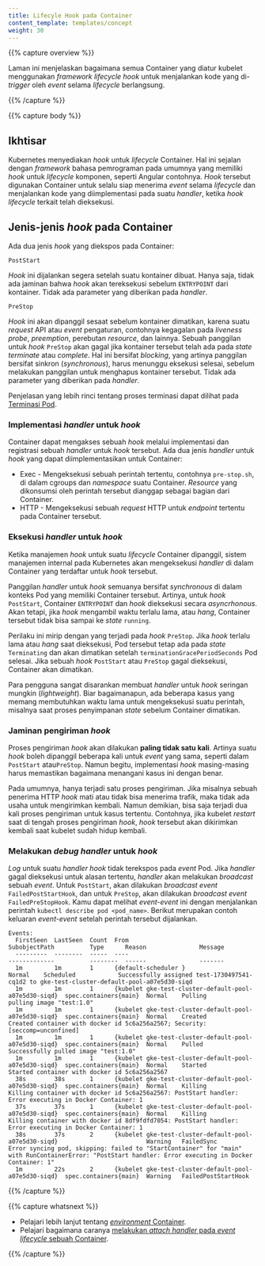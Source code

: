```yaml
---
title: Lifecyle Hook pada Container
content_template: templates/concept
weight: 30
---
```


{{% capture overview %}}

Laman ini menjelaskan bagaimana semua Container yang diatur kubelet menggunakan *framework lifecycle hook*
untuk menjalankan kode yang di-*trigger* oleh *event* selama *lifecycle* berlangsung.

{{% /capture %}}


{{% capture body %}}

## Ikhtisar

Kubernetes menyediakan *hook* untuk *lifecycle* Container. Hal ini sejalan dengan *framework* bahasa
pemrograman pada umumnya yang memiliki *hook* untuk *lifecycle* komponen, seperti Angular contohnya.
*Hook* tersebut digunakan Container untuk selalu siap menerima *event* selama *lifecycle* dan
menjalankan kode yang diimplementasi pada suatu *handler*, ketika *hook lifecycle* terkait telah dieksekusi.

## Jenis-jenis *hook* pada Container

Ada dua jenis *hook* yang diekspos pada Container:

`PostStart`

*Hook* ini dijalankan segera setelah suatu kontainer dibuat.
Hanya saja, tidak ada jaminan bahwa *hook* akan tereksekusi sebelum `ENTRYPOINT` dari kontainer.
Tidak ada parameter yang diberikan pada *handler*.

`PreStop`

*Hook* ini akan dipanggil sesaat sebelum kontainer dimatikan, karena suatu *request* API atau *event* pengaturan,
contohnya kegagalan pada *liveness probe*, *preemption*, perebutan *resource*, dan lainnya.
Sebuah panggilan untuk *hook* `PreStop` akan gagal jika kontainer tersebut telah ada pada *state terminate* atau *complete*.
Hal ini bersifat *blocking*, yang artinya panggilan bersifat sinkron (*synchronous*), harus menunggu eksekusi selesai, sebelum melakukan panggilan
untuk menghapus kontainer tersebut.
Tidak ada parameter yang diberikan pada *handler*.

Penjelasan yang lebih rinci tentang proses terminasi dapat dilihat pada [Terminasi Pod](/docs/concepts/workloads/pods/pod/#termination-of-pods).

### Implementasi *handler* untuk *hook*

Container dapat mengakses sebuah *hook* melalui implementasi dan registrasi sebuah *handler* untuk *hook* tersebut.
Ada dua jenis *handler* untuk *hook* yang dapat diimplementasikan untuk Container:

* Exec - Mengeksekusi sebuah perintah tertentu, contohnya `pre-stop.sh`, di dalam cgroups dan *namespace* suatu Container. *Resource* yang dikonsumsi oleh perintah tersebut dianggap sebagai bagian dari Container.
* HTTP - Mengeksekusi sebuah *request* HTTP untuk *endpoint* tertentu pada Container tersebut.

### Eksekusi *handler* untuk *hook*

Ketika manajemen *hook* untuk suatu *lifecycle* Container dipanggil, sistem manajemen internal pada Kubernetes
akan mengeksekusi *handler* di dalam Container yang terdaftar untuk *hook* tersebut.

Panggilan *handler* untuk *hook* semuanya bersifat *synchronous* di dalam konteks Pod yang
memiliki Container tersebut. Artinya, untuk *hook* `PostStart`, Container `ENTRYPOINT`
dan *hook* dieksekusi secara *asyncrhonous*. Akan tetapi, jika *hook* mengambil waktu terlalu lama,
atau *hang*, Container tersebut tidak bisa sampai ke *state* `running`.

Perilaku ini mirip dengan yang terjadi pada *hook* `PreStop`.
Jika *hook* terlalu lama atau *hang* saat dieksekusi, Pod tersebut tetap ada pada *state* `Terminating`
dan akan dimatikan setelah `terminationGracePeriodSeconds` Pod selesai.
Jika sebuah *hook* `PostStart` atau `PreStop` gagal dieksekusi, Container akan dimatikan.

Para pengguna sangat disarankan membuat *handler* untuk *hook* seringan mungkin (*lightweight*).
Biar bagaimanapun, ada beberapa kasus yang memang membutuhkan waktu lama untuk mengeksekusi
suatu perintah, misalnya saat proses penyimpanan *state* sebelum Container dimatikan.

### Jaminan pengiriman *hook*

Proses pengiriman *hook* akan dilakukan **paling tidak satu kali**.
Artinya suatu *hook* boleh dipanggil beberapa kali untuk *event* yang sama,
seperti dalam `PostStart` atau`PreStop`.
Namun begitu, implementasi *hook* masing-masing harus memastikan bagaimana
menangani kasus ini dengan benar.

Pada umumnya, hanya terjadi satu proses pengiriman.
Jika misalnya sebuah penerima HTTP *hook* mati atau tidak bisa menerima trafik,
maka tidak ada usaha untuk mengirimkan kembali.
Namun demikian, bisa saja terjadi dua kali proses pengiriman untuk kasus tertentu.
Contohnya, jika kubelet *restart* saat di tengah proses pengiriman *hook*,
*hook* tersebut akan dikirimkan kembali saat kubelet sudah hidup kembali.

### Melakukan *debug* *handler* untuk *hook*

*Log* untuk suatu *handler hook* tidak terekspos pada *event* Pod.
Jika *handler* gagal dieksekusi untuk alasan tertentu, *handler* akan melakukan *broadcast* sebuah *event*.
Untuk `PostStart`, akan dilakukan *broadcast event* `FailedPostStartHook`,
dan untuk `PreStop`, akan dilakukan *broadcast event* `FailedPreStopHook`.
Kamu dapat melihat *event-event* ini dengan menjalankan perintah `kubectl describe pod <pod_name>`.
Berikut merupakan contoh keluaran *event-event* setelah perintah tersebut dijalankan.

```
Events:
  FirstSeen  LastSeen  Count  From                                                   SubobjectPath          Type      Reason               Message
  ---------  --------  -----  ----                                                   -------------          --------  ------               -------
  1m         1m        1      {default-scheduler }                                                          Normal    Scheduled            Successfully assigned test-1730497541-cq1d2 to gke-test-cluster-default-pool-a07e5d30-siqd
  1m         1m        1      {kubelet gke-test-cluster-default-pool-a07e5d30-siqd}  spec.containers{main}  Normal    Pulling              pulling image "test:1.0"
  1m         1m        1      {kubelet gke-test-cluster-default-pool-a07e5d30-siqd}  spec.containers{main}  Normal    Created              Created container with docker id 5c6a256a2567; Security:[seccomp=unconfined]
  1m         1m        1      {kubelet gke-test-cluster-default-pool-a07e5d30-siqd}  spec.containers{main}  Normal    Pulled               Successfully pulled image "test:1.0"
  1m         1m        1      {kubelet gke-test-cluster-default-pool-a07e5d30-siqd}  spec.containers{main}  Normal    Started              Started container with docker id 5c6a256a2567
  38s        38s       1      {kubelet gke-test-cluster-default-pool-a07e5d30-siqd}  spec.containers{main}  Normal    Killing              Killing container with docker id 5c6a256a2567: PostStart handler: Error executing in Docker Container: 1
  37s        37s       1      {kubelet gke-test-cluster-default-pool-a07e5d30-siqd}  spec.containers{main}  Normal    Killing              Killing container with docker id 8df9fdfd7054: PostStart handler: Error executing in Docker Container: 1
  38s        37s       2      {kubelet gke-test-cluster-default-pool-a07e5d30-siqd}                         Warning   FailedSync           Error syncing pod, skipping: failed to "StartContainer" for "main" with RunContainerError: "PostStart handler: Error executing in Docker Container: 1"
  1m         22s       2      {kubelet gke-test-cluster-default-pool-a07e5d30-siqd}  spec.containers{main}  Warning   FailedPostStartHook
```

{{% /capture %}}

{{% capture whatsnext %}}

* Pelajari lebih lanjut tentang [*environment* Container](/docs/concepts/containers/container-environment-variables/).
* Pelajari bagaimana caranya
  [melakukan *attach handler* pada *event lifecycle* sebuah Container](/docs/tasks/configure-pod-container/attach-handler-lifecycle-event/).

{{% /capture %}}
